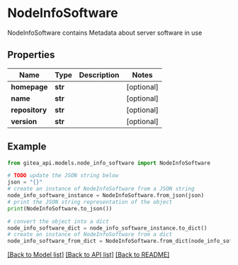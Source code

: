 # NodeInfoSoftware

NodeInfoSoftware contains Metadata about server software in use

## Properties

Name | Type | Description | Notes
------------ | ------------- | ------------- | -------------
**homepage** | **str** |  | [optional] 
**name** | **str** |  | [optional] 
**repository** | **str** |  | [optional] 
**version** | **str** |  | [optional] 

## Example

```python
from gitea_api.models.node_info_software import NodeInfoSoftware

# TODO update the JSON string below
json = "{}"
# create an instance of NodeInfoSoftware from a JSON string
node_info_software_instance = NodeInfoSoftware.from_json(json)
# print the JSON string representation of the object
print(NodeInfoSoftware.to_json())

# convert the object into a dict
node_info_software_dict = node_info_software_instance.to_dict()
# create an instance of NodeInfoSoftware from a dict
node_info_software_from_dict = NodeInfoSoftware.from_dict(node_info_software_dict)
```
[[Back to Model list]](../README.md#documentation-for-models) [[Back to API list]](../README.md#documentation-for-api-endpoints) [[Back to README]](../README.md)


